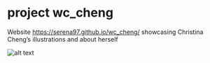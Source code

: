 # project wc_cheng
Website https://serena97.github.io/wc_cheng/ showcasing Christina Cheng’s illustrations and about herself  

![alt text](http://url/to/img.png)
